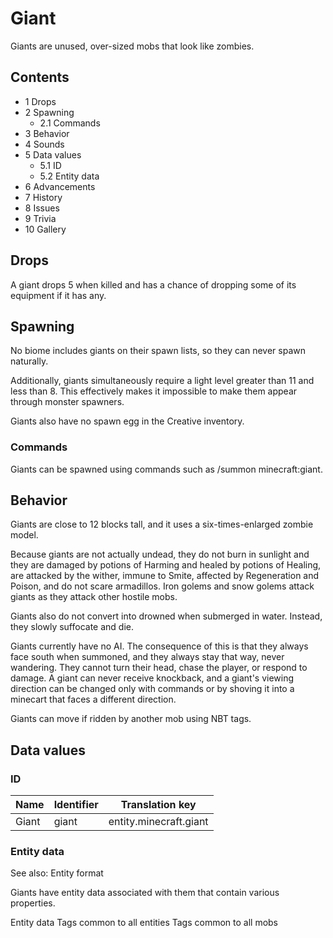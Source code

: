 # Giant
Giants are unused, over-sized mobs that look like zombies.

## Contents
- 1 Drops
- 2 Spawning
	- 2.1 Commands
- 3 Behavior
- 4 Sounds
- 5 Data values
	- 5.1 ID
	- 5.2 Entity data
- 6 Advancements
- 7 History
- 8 Issues
- 9 Trivia
- 10 Gallery

## Drops
A giant drops 5 when killed and has a chance of dropping some of its equipment if it has any.

## Spawning
No biome includes giants on their spawn lists, so they can never spawn naturally.

Additionally, giants simultaneously require a light level greater than 11 and less than 8. This effectively makes it impossible to make them appear through monster spawners.

Giants also have no spawn egg in the Creative inventory.

### Commands
Giants can be spawned using commands such as /summon minecraft:giant.

## Behavior
Giants are close to 12 blocks tall, and it uses a six-times-enlarged zombie model.

Because giants are not actually undead, they do not burn in sunlight and they are damaged by potions of Harming and healed by potions of Healing, are attacked by the wither, immune to Smite, affected by Regeneration and Poison, and do not scare armadillos. Iron golems and snow golems attack giants as they attack other hostile mobs.

Giants also do not convert into drowned when submerged in water. Instead, they slowly suffocate and die. 

Giants currently have no AI. The consequence of this is that they always face south when summoned, and they always stay that way, never wandering. They cannot turn their head, chase the player, or respond to damage. A giant can never receive knockback, and a giant's viewing direction can be changed only with commands or by shoving it into a minecart that faces a different direction.

Giants can move if ridden by another mob using NBT tags.

## Data values
### ID
| Name  | Identifier | Translation key        |
|-------|------------|------------------------|
| Giant | giant      | entity.minecraft.giant |

### Entity data
See also: Entity format

Giants have entity data associated with them that contain various properties.


 Entity data
Tags common to all entities
Tags common to all mobs

